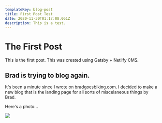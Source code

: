 ```yaml
---
templateKey: blog-post
title: First Post Test
date: 2020-11-30T01:17:08.061Z
description: This is a test.
---
```

# The First Post

This is the first post. This was created using Gatsby + Netlify CMS.



## Brad is trying to blog again.

It's been a minute since I wrote on bradgoesbiking.com.  I decided to make a new blog that is the landing page for all sorts of miscelaneous things by Brad.

Here's a photo...

![](/images/uploads/img_5143.jpg)